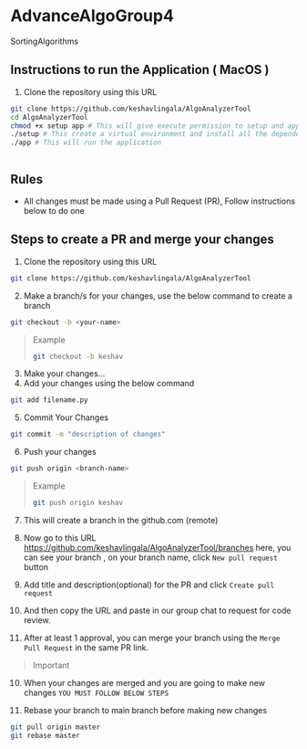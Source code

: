 # AdvanceAlgoGroup4

SortingAlgorithms

## Instructions to run the Application ( MacOS )

1. Clone the repository using this URL

```bash
git clone https://github.com/keshavlingala/AlgoAnalyzerTool
cd AlgoAnalyzerTool
chmod +x setup app # This will give execute permission to setup and app files
./setup # This create a virtual environment and install all the dependencies
./app # This will run the application
```

```

```

## Rules

* All changes must be made using a Pull Request (PR), Follow instructions below to do one

## Steps to create a PR and merge your changes

1. Clone the repository using this URL

```bash
git clone https://github.com/keshavlingala/AlgoAnalyzerTool
```

2. Make a branch/s for your changes, use the below command to create a branch

```bash
git checkout -b <your-name>
```

> Example
> ```bash
> git checkout -b keshav
> ```

3. Make your changes...
4. Add your changes using the below command

```bash
git add filename.py
```

5. Commit Your Changes

```bash
git commit -m "description of changes"
```

6. Push your changes

```bash
git push origin <branch-name>
```

> Example
> ```bash
> git push origin keshav
> ```

7. This will create a branch in the github.com (remote)

8. Now go to this URL https://github.com/keshavlingala/AlgoAnalyzerTool/branches here, you can see your branch , on your
   branch name, click `New pull request` button

9. Add title and description(optional) for the PR and click `Create pull request`

8. And then copy the URL and paste in our group chat to request for code review.

9. After at least 1 approval, you can merge your branch using the `Merge Pull Request` in the same PR link.

> Important

10. When your changes are merged and you are going to make new changes `YOU MUST FOLLOW BELOW STEPS`

11. Rebase your branch to main branch before making new changes

```bash
git pull origin master
git rebase master
```



